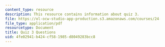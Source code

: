```yaml
---
content_type: resource
description: This resource contains information about quiz 3.
file: https://ol-ocw-studio-app-production.s3.amazonaws.com/courses/24-04j-justice-spring-2012/4fe02941b424cf581985d8049283bcc8_MIT24_04JS12_quiz3.pdf
file_type: application/pdf
resourcetype: Document
title: Quiz 3 Questions
uid: 4fe02941-b424-cf58-1985-d8049283bcc8
---
```

